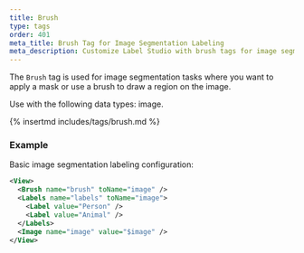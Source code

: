 ```yaml
---
title: Brush
type: tags
order: 401
meta_title: Brush Tag for Image Segmentation Labeling
meta_description: Customize Label Studio with brush tags for image segmentation labeling for machine learning and data science projects.
---
```


The `Brush` tag is used for image segmentation tasks where you want to apply a mask or use a brush to draw a region on the image.

Use with the following data types: image.

{% insertmd includes/tags/brush.md %}

### Example

Basic image segmentation labeling configuration:

```xml
<View>
  <Brush name="brush" toName="image" />
  <Labels name="labels" toName="image">
    <Label value="Person" />
    <Label value="Animal" />
  </Labels>
  <Image name="image" value="$image" />
</View>
```
